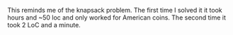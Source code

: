 This reminds me of the knapsack problem. The first time I solved it it took hours and ~50 loc and only worked for American coins. The second time it took 2 LoC and a minute.

